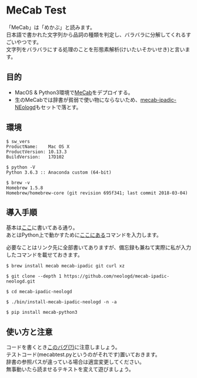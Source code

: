 # MeCab Test  
「MeCab」は「めかぶ」と読みます。  
日本語で書かれた文字列から品詞の種類を判定し、バラバラに分解してくれるすごいやつです。  
文字列をバラバラにする処理のことを形態素解析(けいたいそかいせき)と言います。  

## 目的
* MacOS & Python3環境で[MeCab](https://ja.wikipedia.org/wiki/MeCab)をデプロイする。  
* 生のMeCabでは辞書が貧弱で使い物にならないため、[mecab-ipadic-NEologd](https://github.com/neologd/mecab-ipadic-neologd/blob/master/README.ja.md)もセットで落とす。  

## 環境
```
$ sw_vers  
ProductName:    Mac OS X  
ProductVersion: 10.13.3  
BuildVersion:   17D102  

$ python -V  
Python 3.6.3 :: Anaconda custom (64-bit)  

$ brew -v  
Homebrew 1.5.8  
Homebrew/homebrew-core (git revision 695f341; last commit 2018-03-04)  
```
## 導入手順  
基本は[ここ](https://github.com/neologd/mecab-ipadic-neologd)に書いてある通り。  
あとはPython上で動かすために[ここにある](https://qiita.com/piruty/items/5ae2c2ba660796112207)コマンドを入力します。  

必要なことはリンク先に全部書いてありますが、備忘録も兼ねて実際に私が入力したコマンドを載せておきます。

```
$ brew install mecab mecab-ipadic git curl xz  

$ git clone --depth 1 https://github.com/neologd/mecab-ipadic-neologd.git  

$ cd mecab-ipadic-neologd  

$ ./bin/install-mecab-ipadic-neologd -n -a  

$ pip install mecab-python3  
```

## 使い方と注意  
コードを書くとき[このバグ(?)](https://qiita.com/piruty/items/ce218090eae53b775b79)に注意しましょう。  
テストコード(mecabtest.pyというのがそれです)置いておきます。  
辞書の参照パスが違っている場合は適宜変更してください。  
無事動いたら読ませるテキストを変えて遊びましょう。  
